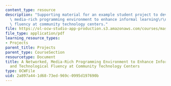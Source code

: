```yaml
---
content_type: resource
description: "Supporting material for an example student project to develop a networked,\
  \ media-rich programming environment to enhance informal learning\r\nand technological\
  \ fluency at community technology centers."
file: https://ol-ocw-studio-app-production.s3.amazonaws.com/courses/mas-714j-technologies-for-creative-learning-fall-2009/2a897a441d6873ed969c0995d197690b_MITMAS_714JF09_pro_xpostr3.pdf
file_type: application/pdf
learning_resource_types:
- Projects
parent_title: Projects
parent_type: CourseSection
resourcetype: Document
title: A Networked, Media-Rich Programming Environment to Enhance Informal Learning
  and Technological Fluency at Community Technology Centers
type: OCWFile
uid: 2a897a44-1d68-73ed-969c-0995d197690b
---
```

